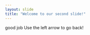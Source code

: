 ```yaml
---
layout: slide
title: "Welcome to our second slide!"
---
```

good job
Use the left arrow to go back!
